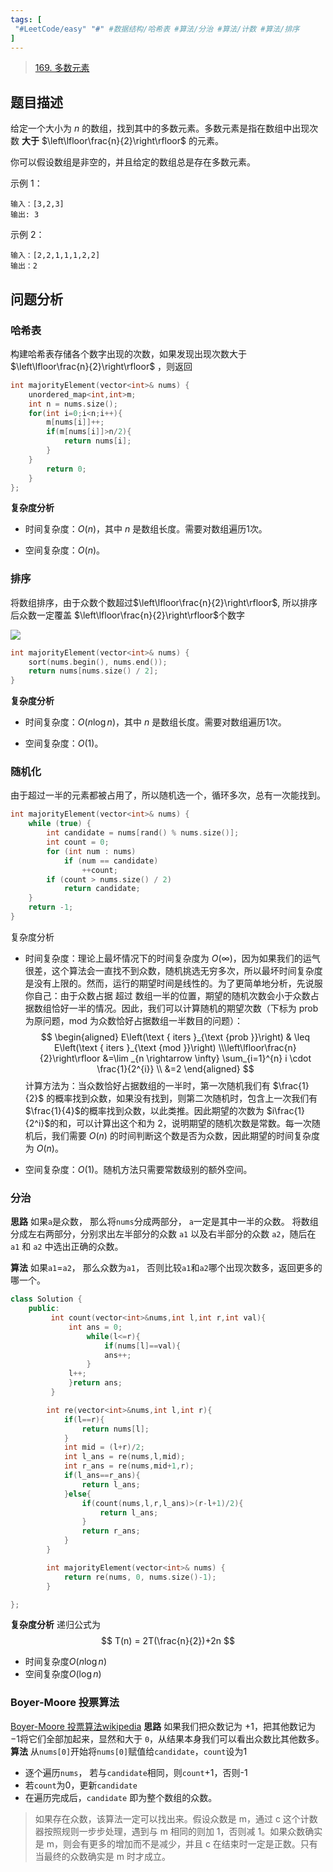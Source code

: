 ```yaml
---
tags: [
 "#LeetCode/easy" "#" #数据结构/哈希表 #算法/分治 #算法/计数 #算法/排序
]
---
```


>  [169. 多数元素](https://leetcode-cn.com/problems/majority-element/)



## 题目描述
给定一个大小为 _n_ 的数组，找到其中的多数元素。多数元素是指在数组中出现次数 **大于** $\left\lfloor\frac{n}{2}\right\rfloor$ 的元素。

你可以假设数组是非空的，并且给定的数组总是存在多数元素。

示例 1：
```
输入：[3,2,3]
输出: 3
```

示例 2：
```
输入：[2,2,1,1,1,2,2]
输出：2
```


## 问题分析
### 哈希表
构建哈希表存储各个数字出现的次数，如果发现出现次数大于 $\left\lfloor\frac{n}{2}\right\rfloor$  ，则返回

```C++
int majorityElement(vector<int>& nums) { 
	unordered_map<int,int>m; 
	int n = nums.size();
	for(int i=0;i<n;i++){ 
		m[nums[i]]++;
		if(m[nums[i]]>n/2){ 
			return nums[i]; 
		} 
	} 
		return 0; 
	} 
};
```
**复杂度分析**
-   时间复杂度：$O(n)$，其中 $n$ 是数组长度。需要对数组遍历$1$次。
  
-   空间复杂度：$O(n)$。

### 排序
将数组排序，由于众数个数超过$\left\lfloor\frac{n}{2}\right\rfloor$, 所以排序后众数一定覆盖 $\left\lfloor\frac{n}{2}\right\rfloor$个数字

![](https://pic.leetcode-cn.com/a70cb9316157ecd7eeffe7900d3ca83849079824964e8a0aaefbcffd4040f175-image.png)

```C++
int majorityElement(vector<int>& nums) {
	sort(nums.begin(), nums.end());
	return nums[nums.size() / 2];
}
```
**复杂度分析**
-   时间复杂度：$O(n\log n)$，其中 $n$ 是数组长度。需要对数组遍历$1$次。
  
-   空间复杂度：$O(1)$。


### 随机化
由于超过一半的元素都被占用了，所以随机选一个，循环多次，总有一次能找到。

```C++
int majorityElement(vector<int>& nums) {
	while (true) {
		int candidate = nums[rand() % nums.size()];
		int count = 0;
		for (int num : nums)
			if (num == candidate)
				++count;
		if (count > nums.size() / 2)
			return candidate;
	}
	return -1;
}
```
复杂度分析

- 时间复杂度：理论上最坏情况下的时间复杂度为 $O(\infty)$，因为如果我们的运气很差，这个算法会一直找不到众数，随机挑选无穷多次，所以最坏时间复杂度是没有上限的。然而，运行的期望时间是线性的。为了更简单地分析，先说服你自己：由于众数占据 超过 数组一半的位置，期望的随机次数会小于众数占据数组恰好一半的情况。因此，我们可以计算随机的期望次数（下标为 prob 为原问题，mod 为众数恰好占据数组一半数目的问题）：
$$
\begin{aligned}
E\left(\text { iters }_{\text {prob }}\right) & \leq E\left(\text { iters }_{\text {mod }}\right) \\\left\lfloor\frac{n}{2}\right\rfloor
&=\lim _{n \rightarrow \infty} \sum_{i=1}^{n} i \cdot \frac{1}{2^{i}} \\
&=2
\end{aligned}
$$
	计算方法为：当众数恰好占据数组的一半时，第一次随机我们有 $\frac{1}{2}$ 的概率找到众数，如果没有找到，则第二次随机时，包含上一次我们有$\frac{1}{4}$的概率找到众数，以此类推。因此期望的次数为 $i\frac{1}{2^i}$的和，可以计算出这个和为 $2$，说明期望的随机次数是常数。每一次随机后，我们需要 $O(n)$ 的时间判断这个数是否为众数，因此期望的时间复杂度为 $O(n)$。

- 空间复杂度：$O(1)$。随机方法只需要常数级别的额外空间。

### 分治
**思路**
如果`a`是众数， 那么将`nums`分成两部分， `a`一定是其中一半的众数。
将数组分成左右两部分，分别求出左半部分的众数 `a1` 以及右半部分的众数 `a2`，随后在 `a1` 和 `a2` 中选出正确的众数。

**算法**
如果`a1`=`a2`， 那么众数为`a1`， 否则比较`a1`和`a2`哪个出现次数多，返回更多的哪一个。
```C++
class Solution {
	public:
		 int count(vector<int>&nums,int l,int r,int val){
			 int ans = 0;
				 while(l<=r){
					 if(nums[l]==val){
					 ans++;
				 }
			 l++;
			 }return ans;
		 }

		int re(vector<int>&nums,int l,int r){
			if(l==r){
				return nums[l];
			}
			int mid = (l+r)/2;
			int l_ans = re(nums,l,mid);
			int r_ans = re(nums,mid+1,r);
			if(l_ans==r_ans){
				return l_ans;
			}else{
				if(count(nums,l,r,l_ans)>(r-l+1)/2){
					return l_ans;
				}
				return r_ans;	
			}
		}

		int majorityElement(vector<int>& nums) {
			return re(nums, 0, nums.size()-1);
		}

};
```

**复杂度分析**
	递归公式为
$$
T(n) = 2T(\frac{n}{2})+2n
$$
-   时间复杂度$O(n\log n)$ 
- 空间复杂度$O(\log n)$

### Boyer-Moore 投票算法
[Boyer-Moore 投票算法wikipedia](https://zh.wikipedia.org/wiki/%E5%A4%9A%E6%95%B0%E6%8A%95%E7%A5%A8%E7%AE%97%E6%B3%95)
**思路**
如果我们把众数记为 $+1$，把其他数记为 $-1$将它们全部加起来，显然和大于 `0`，从结果本身我们可以看出众数比其他数多。
**算法**
从`nums[0]`开始将`nums[0]`赋值给`candidate`，`count`设为1
- 逐个遍历`nums`， 若与`candidate`相同，则`count`+1，否则-1
- 若`count`为0，更新`candidate`
-   在遍历完成后，`candidate` 即为整个数组的众数。

>如果存在众数，该算法一定可以找出来。假设众数是 m，通过 c 这个计数器按照规则一步步处理，遇到与 m 相同的则加 1，否则减 1。如果众数确实是 m，则会有更多的增加而不是减少，并且 c 在结束时一定是正数。只有当最终的众数确实是 m 时才成立。